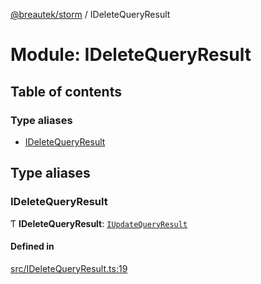 [@breautek/storm](../README.md) / IDeleteQueryResult

# Module: IDeleteQueryResult

## Table of contents

### Type aliases

- [IDeleteQueryResult](IDeleteQueryResult.md#ideletequeryresult)

## Type aliases

### IDeleteQueryResult

Ƭ **IDeleteQueryResult**: [`IUpdateQueryResult`](../interfaces/IUpdateQueryResult.IUpdateQueryResult-1.md)

#### Defined in

[src/IDeleteQueryResult.ts:19](https://github.com/breautek/storm/blob/8c3a317/src/IDeleteQueryResult.ts#L19)

